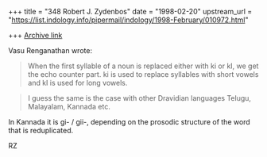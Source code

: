 +++
title = "348 Robert J. Zydenbos"
date = "1998-02-20"
upstream_url = "https://list.indology.info/pipermail/indology/1998-February/010972.html"

+++
[Archive link](https://list.indology.info/pipermail/indology/1998-February/010972.html)

Vasu Renganathan wrote:

> When the first syllable of a noun is replaced either with ki or kI,
> we get the echo counter part.  ki is used to replace syllables with
> short vowels and kI is used for long vowels.

> I guess the same is the case with other Dravidian languages Telugu,
> Malayalam, Kannada etc.

In Kannada it is gi- / gii-, depending on the prosodic structure of the
word that is reduplicated.

RZ



